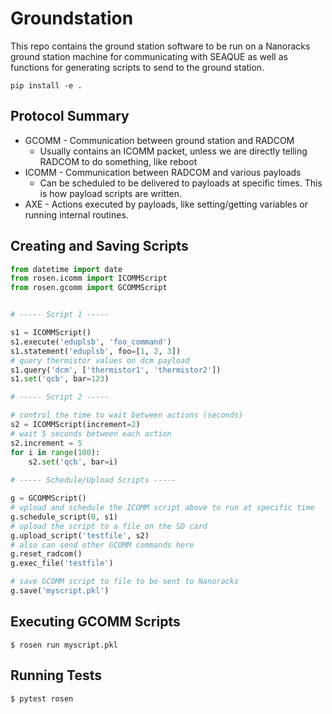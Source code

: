 # Groundstation

This repo contains the ground station software to be run on a Nanoracks ground station machine for communicating with SEAQUE as well as functions for generating scripts to send to the ground station.

    pip install -e .
    
## Protocol Summary

- GCOMM - Communication between ground station and RADCOM
  - Usually contains an ICOMM packet, unless we are directly telling RADCOM to do something, like reboot
- ICOMM - Communication between RADCOM and various payloads
  - Can be scheduled to be delivered to payloads at specific times.  This is how payload scripts are written.
- AXE - Actions executed by payloads, like setting/getting variables or running internal routines.
    
## Creating and Saving Scripts

``` python
from datetime import date
from rosen.icomm import ICOMMScript
from rosen.gcomm import GCOMMScript


# ----- Script 1 -----

s1 = ICOMMScript()
s1.execute('eduplsb', 'foo_command')
s1.statement('eduplsb', foo=[1, 2, 3])
# query thermistor values on dcm payload
s1.query('dcm', ['thermistor1', 'thermistor2'])
s1.set('qcb', bar=123)

# ----- Script 2 -----

# control the time to wait between actions (seconds)
s2 = ICOMMScript(increment=2)
# wait 5 seconds between each action
s2.increment = 5
for i in range(100):
    s2.set('qcb', bar=i)
    
# ----- Schedule/Upload Scripts -----

g = GCOMMScript()
# upload and schedule the ICOMM script above to run at specific time
g.schedule_script(0, s1)
# upload the script to a file on the SD card
g.upload_script('testfile', s2)
# also can send other GCOMM commands here
g.reset_radcom()
g.exec_file('testfile')

# save GCOMM script to file to be sent to Nanoracks
g.save('myscript.pkl')
```

## Executing GCOMM Scripts

    $ rosen run myscript.pkl

## Running Tests

    $ pytest rosen
